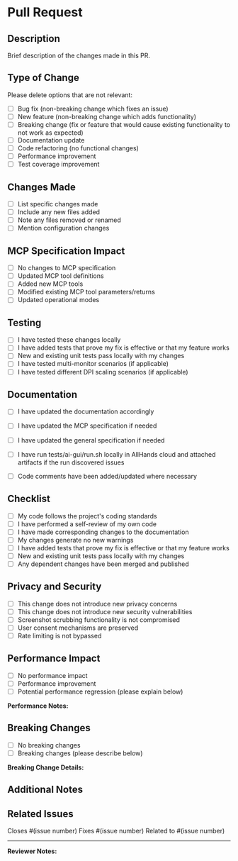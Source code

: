 # Pull Request

## Description

Brief description of the changes made in this PR.

## Type of Change

Please delete options that are not relevant:

- [ ] Bug fix (non-breaking change which fixes an issue)
- [ ] New feature (non-breaking change which adds functionality)
- [ ] Breaking change (fix or feature that would cause existing functionality to not work as expected)
- [ ] Documentation update
- [ ] Code refactoring (no functional changes)
- [ ] Performance improvement
- [ ] Test coverage improvement

## Changes Made

- [ ] List specific changes made
- [ ] Include any new files added
- [ ] Note any files removed or renamed
- [ ] Mention configuration changes

## MCP Specification Impact

- [ ] No changes to MCP specification
- [ ] Updated MCP tool definitions
- [ ] Added new MCP tools
- [ ] Modified existing MCP tool parameters/returns
- [ ] Updated operational modes

## Testing

- [ ] I have tested these changes locally
- [ ] I have added tests that prove my fix is effective or that my feature works
- [ ] New and existing unit tests pass locally with my changes
- [ ] I have tested multi-monitor scenarios (if applicable)
- [ ] I have tested different DPI scaling scenarios (if applicable)

## Documentation

- [ ] I have updated the documentation accordingly
- [ ] I have updated the MCP specification if needed
- [ ] I have updated the general specification if needed
- [ ] I have run tests/ai-gui/run.sh locally in AllHands cloud and attached artifacts if the run discovered issues

- [ ] Code comments have been added/updated where necessary

## Checklist

- [ ] My code follows the project's coding standards
- [ ] I have performed a self-review of my own code
- [ ] I have made corresponding changes to the documentation
- [ ] My changes generate no new warnings
- [ ] I have added tests that prove my fix is effective or that my feature works
- [ ] New and existing unit tests pass locally with my changes
- [ ] Any dependent changes have been merged and published

## Privacy and Security

- [ ] This change does not introduce new privacy concerns
- [ ] This change does not introduce new security vulnerabilities
- [ ] Screenshot scrubbing functionality is not compromised
- [ ] User consent mechanisms are preserved
- [ ] Rate limiting is not bypassed

## Performance Impact

- [ ] No performance impact
- [ ] Performance improvement
- [ ] Potential performance regression (please explain below)

**Performance Notes:**
<!-- If there are performance implications, describe them here -->

## Breaking Changes

- [ ] No breaking changes
- [ ] Breaking changes (please describe below)

**Breaking Change Details:**
<!-- If there are breaking changes, describe them and migration steps here -->

## Additional Notes

<!-- Add any additional notes, concerns, or context here -->

## Related Issues

Closes #(issue number)
Fixes #(issue number)
Related to #(issue number)

---

**Reviewer Notes:**
<!-- Space for reviewers to add notes during review -->